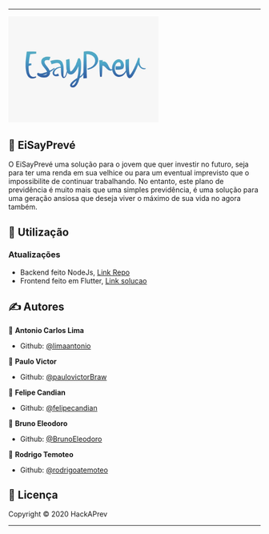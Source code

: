 

--------------------------------------------------------------------

<img src="/assets/hack-a-prev-logo.jpg" width="300px"/>

## 📖 EiSayPrevé

O EiSayPrevé uma solução para o jovem que quer investir no futuro, seja para ter uma renda em sua velhice ou para um eventual imprevisto que o impossibilite de  continuar  trabalhando.  No  entanto,  este plano  de  previdência  é  muito  mais que  uma  simples  previdência,  é  uma  solução  para  uma  geração  ansiosa  que deseja viver o máximo de sua vida no agora também.


## 🚀 Utilização

<h3>Atualizações</h3>
<ul>
	<li>Backend feito NodeJs, <a href="https://github.com/limaantonio/hackaprev_backend" target="_blank">Link Repo</a></li>
	<li>Frontend feito em Flutter, <a href="https://brunoeleodoro.github.io/hackaprev/" target="_blank">Link solucao</a></li>
</ul>

## ✍ Autores

👤 **Antonio Carlos Lima**

* Github: [@limaantonio](https://github.com/limaantonio)

👤 **Paulo Victor**

* Github: [@paulovictorBraw](https://github.com/paulovictorBraw)

👤 **Felipe Candian**

* Github: [@felipecandian]( https://github.com/felipecandian)

👤 **Bruno Eleodoro**

* Github: [@BrunoEleodoro]( https://github.com/BrunoEleodoro)

👤 **Rodrigo Temoteo**

* Github: [@rodrigoatemoteo]( https://github.com/rodrigoatemoteo)

## 📝 Licença

Copyright © 2020 HackAPrev<br />

***

